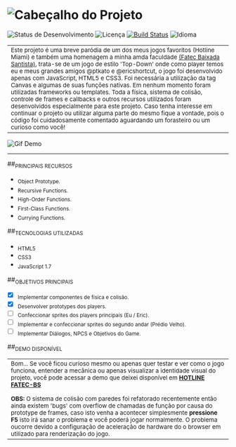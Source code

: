 
![Cabeçalho do Projeto](https://github.com/tunnes/hotline-fatec-bs/blob/master/img/logo.png)
============

![Status de Desenvolvimento](https://img.shields.io/badge/Desenvolvimento-63%25-orange.svg)
![Licença](https://img.shields.io/badge/Licen%C3%A7a-MIT-blue.svg)
[![Build Status](https://img.shields.io/badge/Demo-Ativa-brightgreen.svg)](http://tunnes.github.io/hotline-fatec-bs/)
![Idioma](https://img.shields.io/badge/Idioma-Portugu%C3%AAs-brightgreen.svg)

<table>
    <tr>
        <td>
        <sub>
        Este projeto é uma breve paródia de um dos meus jogos favoritos (Hotline Miami) e também uma homenagem a minha amda
        faculdade <a href="http://fatecrl.edu.br/">(Fatec Baixada Santista)</a>, trata-se de um jogo de estilo 'Top-Down' 
        onde como player temos eu e meus grandes amigos @ptkato e @ericshortcut, o jogo foi desenvolvido apenas com 
        JavaScript, HTML5 e CSS3. Foi necessária a utilização da tag Canvas e algumas de suas funções nativas. Em nenhum 
        momento foram utilizadas frameworks ou templates. Toda a física, sistema de colisão, controle de frames e callbacks 
        e outros recursos utilizados foram desenvolvidos especialmente para este projeto. Caso tenha interesse em continuar 
        o projeto ou utilizar alguma parte do mesmo fique a vontade, pois o código foi cuidadosamente comentado aguardando 
        um forasteiro ou um curioso como você!
        </sub>
        </td>
    </tr>
</table>

![Gif Demo](https://github.com/tunnes/hotline-fatec-bs/blob/master/img/readme_body.gif)

---

##<sub>PRINCIPAIS RECURSOS</sub>
- <sub>Object Prototype.</sub>
- <sub>Recursive Functions.</sub>
- <sub>High-Order Functions.</sub>
- <sub>First-Class Functions.</sub>
- <sub>Currying Functions.</sub>

##<sub>TECNOLOGIAS UTILIZADAS</sub>
- <sub>HTML5</sub>
- <sub>CSS3</sub>
- <sub>JavaScript 1.7</sub>

##<sub>OBJETIVOS PRINCIPAIS</sub>
- [x] <sub>Implementar componentes de física e colisão.</sub>
- [x] <sub>Desenvolver prototypes dos players.</sub>
- [ ] <sub>Confeccionar sprites dos players principais (Eu / Eric).</sub>
- [ ] <sub>Implementar e confeccionar sprites do segundo andar (Prédio Velho).</sub>
- [ ] <sub>Implementar Diálogos, NPCS e Objetivos do Game. </sub>

##<sub>DEMO DISPONÍVEL</sub>
<table>
    <tr>
        <td>
        <sub>
        Bom... Se você ficou curioso mesmo ou apenas quer testar e ver como o jogo funciona, entender a mecânica
        ou apenas visualizar a identidade visual do projeto, você pode acessar a demo que deixei disponível em
        <strong><a href="http://tunnes.github.io/hotline-fatec-bs/">HOTLINE FATEC-BS</a></strong>
        <br>
        <br>
        <strong>OBS:</strong> O sistema de colisão com paredes foi refatorado recentemente então ainda existem 'bugs'
        com overflow de chamadas de função por causa do prototype de frames, caso isto venha a acontecer simplesmente
        <strong>pressione F5</strong> isto irá sanar o problema e você poderá jogar normalmente. O problema oucorre
        devido a configuração de aceleração de hardware do o browser em utilizado para renderização do jogo.
        </sub>
        </td>
    </tr>
</table>
